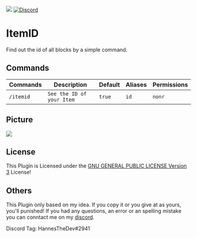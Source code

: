 [![](https://poggit.pmmp.io/shield.dl.total/ItemID)](https://poggit.pmmp.io/p/ItemID) [![Discord](https://img.shields.io/badge/chat-on%20discord-7289da.svg)](https://discord.gg/HVvQv2TxWs)

# ItemID
Find out the id of all blocks by a simple command.

## Commands
Commands | Description | Default | Aliases | Permissions
--------- | ------------------- | ------- | ---------- | -----------
``/itemid`` | ``See the ID of your Item`` | ``true`` | ``id`` | ``nonr``

## Picture
<img src="https://github.com/HannesTheDev/ItemID/blob/main/itemid.png"></img> <br>

## License
This Plugin is Licensed under the [GNU GENERAL PUBLIC LICENSE Version 3](\LICENSE) License!

## Others
This Plugin only based on my idea. If you copy it or you give at as yours, you'll punished!
If you had any questions, an error or an spelling mistake you can conntact me on my [discord](https://discord.gg/HVvQv2TxWs).

Discord Tag: HannesTheDev#2941